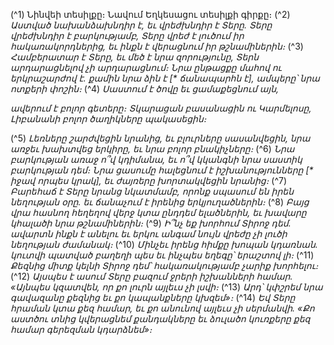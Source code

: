 
(^1) Նինվեի տեսիլքը։ Նավում Եղկեսացու տեսիլքի գիրքը։
(^2) _Աստված նախանձախնդիր է, եւ վրեժխնդիր է Տերը.
Տերը վրեժխնդիր է բարկությամբ,
Տերը վրեժ է լուծում իր հակառակորդներից,
եւ ինքն է վերացնում իր թշնամիներին։_
(^3) _Համբերատար է Տերը,
եւ մեծ է նրա զորությունը,
Տերն արդարացնելով չի արդարացնում։
Նրա ընթացքը մահով ու երկրաշարժով է.
քամին նրա ձին է [* ճանապարհն է], ամպերը՝ նրա ոտքերի փոշին։_
(^4) _Սաստում է ծովը եւ ցամաքեցնում այն,_


_ավերում է բոլոր գետերը։
Տկարացան բասանացին ու Կարմելոսը,
Լիբանանի բոլոր ծաղիկները պակասեցին։_

(^5) _Լեռները շարժվեցին նրանից,
եւ բլուրները սասանվեցին,
նրա առջեւ խախտվեց երկիրը,
եւ նրա բոլոր բնակիչները։_
(^6) _Նրա բարկության առաջ ո՞վ կդիմանա,
եւ ո՞վ կկանգնի նրա սաստիկ բարկության դեմ։
Նրա ցասումը հալեցնում է իշխանությունները [* իջավ որպես կրակ],
եւ ժայռերը խորտակվեցին նրանից։_
(^7) _Բարեհաճ է Տերը նրանց նկատմամբ,
որոնք սպասում են իրեն նեղության օրը.
եւ ճանաչում է իրենից երկյուղածներին։_
(^8) _Բայց վրա հասնող հեղեղով վերջ կտա ընդդեմ ելածներին,
եւ խավարը կհալածի նրա թշնամիներին։_
(^9) _Ի՞նչ եք խորհում Տիրոջ դեմ.
ավարտն ինքն է անելու եւ երկու անգամ նույն վրեժը չի լուծի նեղության ժամանակ։_
(^10) _Մինչեւ իրենց հիմքը խոպան կդառնան.
կուտվի պատված բաղեղի պես
եւ ինչպես եղեգը՝ երաշտով լի։_
(^11) _Քեզնից միտք կելնի Տիրոջ դեմ՝
հակառակությամբ չարիք խորհելու։_
(^12) _Այսպես է ասում Տերը բազում ջրերի իշխանների համար.
«Այնպես կզատվեն,
որ քո լուրն այլեւս չի լսվի։_
(^13) _Արդ՝ կփշրեմ նրա գավազանը քեզնից
եւ քո կապանքները կխզեմ»։_
(^14) _Եվ Տերը հրաման կտա քեզ համար,
եւ քո անունով այլեւս չի սերմանվի.
«Քո աստծու տնից կվերացնեմ քանդակները
եւ ձուլածո կուռքերը քեզ համար գերեզման կդարձնեմ»։_
